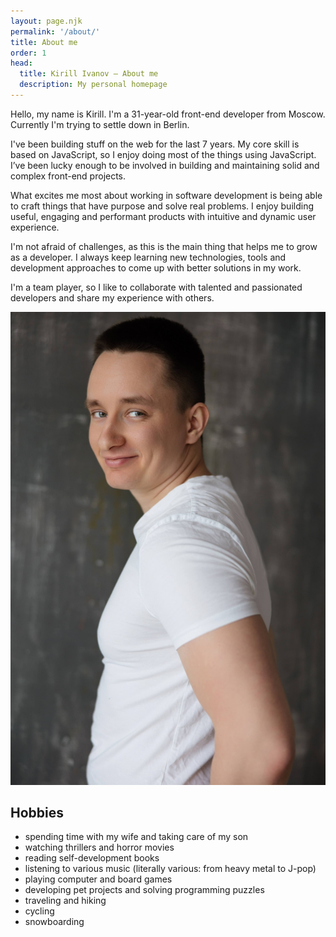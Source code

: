 ```yaml
---
layout: page.njk
permalink: '/about/'
title: About me
order: 1
head:
  title: Kirill Ivanov – About me
  description: My personal homepage
---
```


<div class="info">
  <div>
    <p>Hello, my name is Kirill. I'm a 31-year-old front-end developer from Moscow. Currently I'm trying to settle down in Berlin.</p>
    <p>
      I've been building stuff on the web for the last 7 years. My core skill is based on JavaScript, so I enjoy doing most of the things using JavaScript. I’ve been lucky enough to be involved in building and maintaining solid and complex front-end projects.
    </p>
    <p>
      What excites me most about working in software development is being able to craft things that have purpose and solve real problems. I enjoy building useful, engaging and performant products with intuitive and dynamic user experience.
    </p>
    <p>I'm not afraid of challenges, as this is the main thing that helps me to grow as a developer. I always keep learning new technologies, tools and development approaches to come up with better solutions in my work.
    </p>
    <p>I'm a team player, so I like to collaborate with talented and passionated developers and share my experience with others.</p>
  </div>
  <div class="portrait">
    <img class="portrait__image" src="./../assets/img/portrait.jpg" alt="Kirill Ivanov"/>
  </div>
</div>

<h2>Hobbies</h2>
<ul class="hobbies">
  <li data-bullet="👨‍👩‍👦">spending time with my wife and taking care of my son</li>
  <li data-bullet="🍿">watching thrillers and horror movies</li>
  <li data-bullet="📚">reading self-development books</li>
  <li data-bullet="🎧">listening to various music (literally various: from heavy metal to J-pop)</li>
  <li data-bullet="🎮">playing computer and board games</li>
  <li data-bullet="👨‍💻">developing pet projects and solving programming puzzles</li>
  <li data-bullet="✈️">traveling and hiking</li>
  <li data-bullet="🚴‍♂️">cycling</li>
  <li data-bullet="🏂">snowboarding</li>
</ul>

